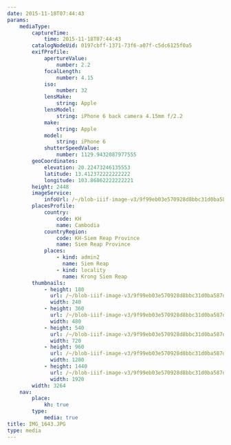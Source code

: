 ```yaml
---
date: 2015-11-18T07:44:43
params:
    mediaType:
        captureTime:
            time: 2015-11-18T07:44:43
        catalogNodeUid: 0197cbff-1371-73f6-a07f-c5dc6125f0a5
        exifProfile:
            apertureValue:
                number: 2.2
            focalLength:
                number: 4.15
            iso:
                number: 32
            lensMake:
                string: Apple
            lensModel:
                string: iPhone 6 back camera 4.15mm f/2.2
            make:
                string: Apple
            model:
                string: iPhone 6
            shutterSpeedValue:
                number: 1129.9432087977555
        geoCoordinates:
            elevation: 20.22473246135553
            latitude: 13.412372222222222
            longitude: 103.86862222222221
        height: 2448
        imageService:
            infoUrl: /~/blob-iiif-image-v3/9f99eb03e570928d8bbc31d0ba587daa8c8d7a7156740b1eb8c576a115101230/info.json
        placesProfile:
            country:
                code: KH
                name: Cambodia
            countryRegion:
                code: KH-Siem Reap Province
                name: Siem Reap Province
            places:
                - kind: admin2
                  name: Siem Reap
                - kind: locality
                  name: Krong Siem Reap
        thumbnails:
            - height: 180
              url: /~/blob-iiif-image-v3/9f99eb03e570928d8bbc31d0ba587daa8c8d7a7156740b1eb8c576a115101230/full/240%2C180/0/default.jpg
              width: 240
            - height: 360
              url: /~/blob-iiif-image-v3/9f99eb03e570928d8bbc31d0ba587daa8c8d7a7156740b1eb8c576a115101230/full/480%2C360/0/default.jpg
              width: 480
            - height: 540
              url: /~/blob-iiif-image-v3/9f99eb03e570928d8bbc31d0ba587daa8c8d7a7156740b1eb8c576a115101230/full/720%2C540/0/default.jpg
              width: 720
            - height: 960
              url: /~/blob-iiif-image-v3/9f99eb03e570928d8bbc31d0ba587daa8c8d7a7156740b1eb8c576a115101230/full/1280%2C960/0/default.jpg
              width: 1280
            - height: 1440
              url: /~/blob-iiif-image-v3/9f99eb03e570928d8bbc31d0ba587daa8c8d7a7156740b1eb8c576a115101230/full/1920%2C1440/0/default.jpg
              width: 1920
        width: 3264
    nav:
        place:
            kh: true
        type:
            media: true
title: IMG_1643.JPG
type: media
---
```

